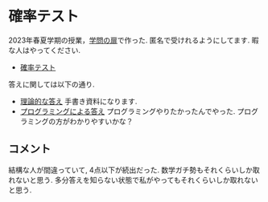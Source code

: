 # 確率テスト

2023年春夏学期の授業，[学問の扉](https://masataka123.github.io/2023_summer_game/)で作った.
匿名で受けれるようにしてます. 暇な人はやってください.

- [確率テスト](https://forms.gle/DYzMmnWK7V2zsXPS7)

答えに関しては以下の通り.
-  [理論的な答え](https://github.com/masataka123/2023_summer_game/blob/master/material/11_確率テスト_公開用.pdf) 手書き資料になります.
- [プログラミングによる答え](https://github.com/masataka123/2023_summer_game/blob/master/material/11_確率テスト.ipynb) プログラミングやりたかったんでやった. プログラミングの方がわかりやすいかな？
 
## コメント
結構な人が間違っていて, 4点以下が続出だった. 数学ガチ勢もそれくらいしか取れないと思う. 
多分答えを知らない状態で私がやってもそれくらいしか取れないと思う.
 

